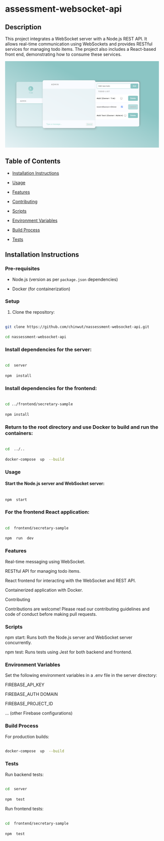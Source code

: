 
# assessment-websocket-api



## Description

This project integrates a WebSocket server with a Node.js REST API. It allows real-time communication using WebSockets and provides RESTful services for managing todo items. The project also includes a React-based front end, demonstrating how to consume these services.

![alt text](https://github.com/chinwut/assessment-websocket-api/blob/main/screenshot.png?raw=true)

## Table of Contents

- [Installation Instructions](#installation-instructions)

- [Usage](#usage)

- [Features](#features)

- [Contributing](#contributing)

- [Scripts](#scripts)

- [Environment Variables](#environment-variables)

- [Build Process](#build-process)

- [Tests](#tests)

  

## Installation Instructions

  

### Pre-requisites

- Node.js (version as per `package.json` dependencies)

- Docker (for containerization)

  

### Setup

1. Clone the repository:

```sh

git clone https://github.com/chinwut/nassessment-websocket-api.git

cd nassessment-websocket-api

```

### Install dependencies for the server:

```sh

cd  server

npm  install

```

### Install dependencies for the frontend:

```sh

cd ../frontend/secretary-sample

npm install

```

### Return to the root directory and use Docker to build and run the containers:

```sh

cd  ../..

docker-compose  up  --build

```

### Usage

#### Start the Node.js server and WebSocket server:

```sh

npm  start

```

### For the frontend React application:

```sh

cd  frontend/secretary-sample

npm  run  dev

```

### Features

Real-time messaging using WebSocket.

RESTful API for managing todo items.

React frontend for interacting with the WebSocket and REST API.

Containerized application with Docker.

Contributing

Contributions are welcome! Please read our contributing guidelines and code of conduct before making pull requests.

  

### Scripts

npm start: Runs both the Node.js server and WebSocket server concurrently.

npm test: Runs tests using Jest for both backend and frontend.

### Environment Variables

Set the following environment variables in a .env file in the server directory:

  

FIREBASE_API_KEY

FIREBASE_AUTH DOMAIN

FIREBASE_PROJECT_ID

... (other Firebase configurations)

### Build Process

For production builds:

```sh

docker-compose  up  --build

```

### Tests

Run backend tests:

```sh

cd  server

npm  test

```

Run frontend tests:

```sh

cd  frontend/secretary-sample

npm  test

```